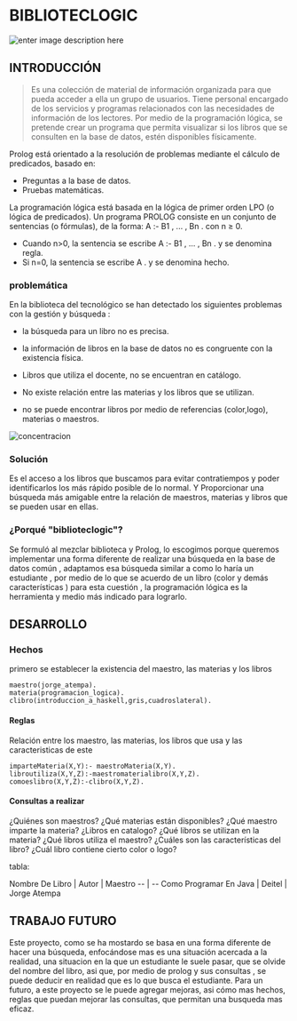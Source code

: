 # BIBLIOTECLOGIC
![enter image description here](https://lh3.googleusercontent.com/WWmZYN0Nj4SVgCeyMjdl4HlZ-4dwoN7YKy7ZuM30BN2usn_D9DHnp05_STjtUm7gcVRq0fQf=s250 "libros.jpg")

## INTRODUCCIÓN
> Es una colección de material de información organizada para que pueda acceder a ella un grupo de usuarios. Tiene personal encargado de los servicios y programas relacionados con las necesidades de información de los lectores.
>Por medio de la programación lógica, se pretende crear un programa que permita visualizar si los libros que se consulten en la base de datos, estén disponibles físicamente.

Prolog está orientado a la resolución de problemas mediante el cálculo de predicados, basado en:

* Preguntas a la base de datos.
* Pruebas matemáticas.

La programación lógica está basada en la lógica de primer orden LPO (o lógica de predicados). Un programa PROLOG consiste en un conjunto de sentencias (o fórmulas), de la forma: A :- B1 , ... , Bn . con n ≥ 0.

* Cuando n>0, la sentencia se escribe A :- B1 , ... , Bn . y se denomina regla.
* Si n=0, la sentencia se escribe A . y se denomina hecho.

### problemática
En la biblioteca del tecnológico se han detectado los siguientes problemas con la gestión y búsqueda :

- la búsqueda para un libro no es precisa.

- la información de libros en la base de datos no es congruente con la existencia física.

- Libros que utiliza el docente, no se encuentran en catálogo.

- No existe relación entre las materias y los libros que se utilizan.

- no se puede encontrar libros por medio de referencias (color,logo), materias o maestros.

![concentracion](https://github.com/simmarin/Biblioteca-Prolog/blob/master/ImagenLibro/busqueda.jpg?raw=true")

### Solución
Es el acceso a los libros que buscamos para evitar contratiempos y poder identificarlos los más rápido posible de lo normal. Y Proporcionar una búsqueda más amigable entre la relación de  maestros, materias y libros que se pueden usar en ellas.

### ¿Porqué "biblioteclogic"?
Se formuló al mezclar biblioteca y Prolog, lo escogimos porque queremos implementar una forma diferente de realizar una búsqueda en la base de datos común , adaptamos esa búsqueda similar a como lo haría un estudiante , por medio de lo que se acuerdo de un libro (color y demás características  ) para esta cuestión , la programación lógica es la herramienta y medio más  indicado para lograrlo.

## DESARROLLO
### Hechos
primero se establecer la existencia del maestro, las materias y los libros
~~~
maestro(jorge_atempa). 
materia(programacion_logica). 
clibro(introduccion_a_haskell,gris,cuadroslateral). 
~~~

#### Reglas
Relación entre los maestro, las materias, los libros que usa y las caracteristicas de este
~~~
imparteMateria(X,Y):- maestroMateria(X,Y). 
libroutiliza(X,Y,Z):-maestromaterialibro(X,Y,Z). 
comoeslibro(X,Y,Z):-clibro(X,Y,Z). 
~~~
#### Consultas a realizar
¿Quiénes son maestros?
¿Qué materias están disponibles?
¿Qué maestro imparte la materia?
¿Libros en catalogo?
¿Qué libros se utilizan en la materia?
¿Qué libros utiliza el maestro?
¿Cuáles son las características del libro?
¿Cuál libro contiene cierto color o logo?

tabla:
 
Nombre De Libro  | Autor   | Maestro
-- | --
Como Programar En Java |  Deitel  | Jorge Atempa
  
## TRABAJO FUTURO

Este proyecto, como se ha mostardo se basa en una forma diferente de hacer una búsqueda, enfocándose mas es una situación acercada a la realidad, una situacion en la que un estudiante le suele pasar, que se olvide del nombre del libro, asi que, por medio de prolog y sus consultas , se puede deducir en realidad que es lo que busca el estudiante.
Para un futuro, a este proyecto se le puede agregar mejoras, asi cómo mas hechos,  reglas que puedan mejorar las consultas, que permitan una busqueda mas eficaz. 
